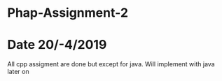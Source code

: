 # Phap-Assignment-2
# Date 20/-4/2019

All cpp assigment are done but except for java. Will implement with java later on
